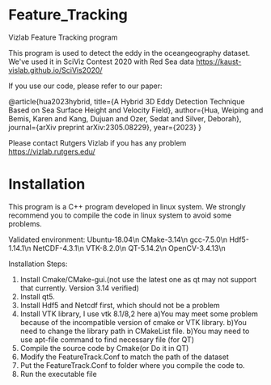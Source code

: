 # Feature_Tracking
Vizlab Feature Tracking program

This program is used to detect the eddy in the oceangeography dataset. 
We've used it in SciViz Contest 2020 with Red Sea data https://kaust-vislab.github.io/SciVis2020/

If you use our code, please refer to our paper:

@article{hua2023hybrid,
  title={A Hybrid 3D Eddy Detection Technique Based on Sea Surface Height and Velocity Field},
  author={Hua, Weiping and Bemis, Karen and Kang, Dujuan and Ozer, Sedat and Silver, Deborah},
  journal={arXiv preprint arXiv:2305.08229},
  year={2023}
}

Please contact Rutgers Vizlab if you has any problem
https://vizlab.rutgers.edu/


# Installation
This program is a C++ program developed in linux system. We strongly recommend you to compile the code in linux system to avoid some problems.

Validated environment:
Ubuntu-18.04\n
CMake-3.14\n
gcc-7.5.0\n
Hdf5-1.14.1\n
NetCDF-4.3.1\n
VTK-8.2.0\n
QT-5.14.2\n
OpenCV-3.4.13\n

Installation Steps:
1. Install Cmake/CMake-gui.(not use the latest one as qt may not support that currently. Version 3.14 verified)
2. Install qt5.
3. Install Hdf5 and Netcdf first, which should not be a problem
4. Install VTK library, I use vtk 8.1/8,2 here
    a)You may meet some problem because of the incompatible version of cmake or VTK library.
    b)You need to change the library path in CMakeList file.
    b)You may need to use apt-file command to find necessary file (for QT)
5. Compile the source code by Cmake(or Do it in QT)
6. Modify the FeatureTrack.Conf to match the path of the dataset
7. Put the FeatureTrack.Conf to folder where you compile the code to.
8. Run the executable file


